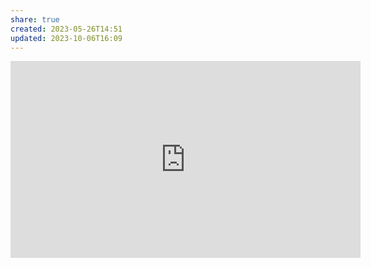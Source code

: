 ```yaml
---
share: true
created: 2023-05-26T14:51
updated: 2023-10-06T16:09
---
```

<iframe width="560" height="315" src="https://www.youtube.com/embed/qjWq4ck2-0o" title="YouTube video player" frameborder="0" allow="accelerometer; autoplay; clipboard-write; encrypted-media; gyroscope; picture-in-picture; web-share" allowfullscreen></iframe>
